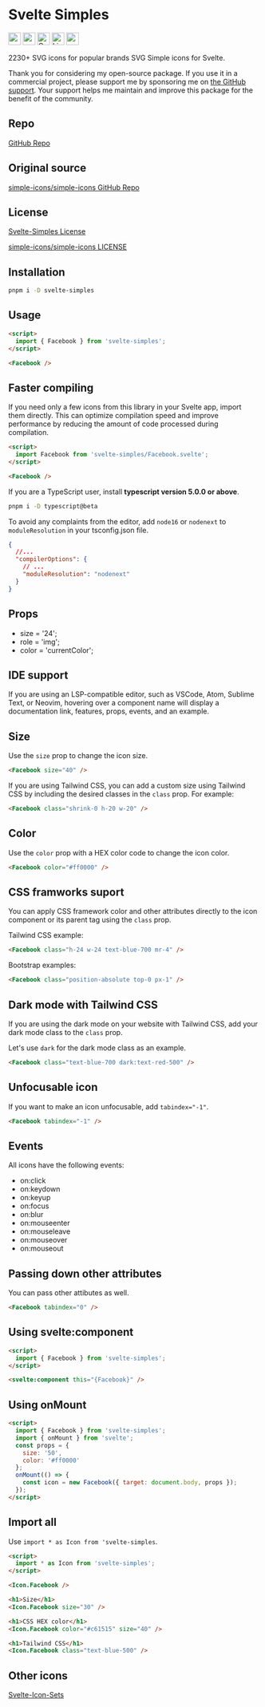 # Svelte Simples

<div class="flex gap-2 my-8">
<a href="https://github.com/sponsors/shinokada" target="_blank"><img src="https://img.shields.io/static/v1?label=Sponsor&message=%E2%9D%A4&logo=GitHub&color=%23fe8e86" alt="sponsor" height="25" style="height: 25px !important;"></a>
<a href="https://www.npmjs.com/package/svelte-simples" rel="nofollow" target="_blank"><img src="https://img.shields.io/npm/v/svelte-simples" alt="npm" height="25" style="height: 25px !important;"></a>
<a href="https://twitter.com/shinokada" rel="nofollow" target="_blank"><img src="https://img.shields.io/badge/created%20by-@shinokada-4BBAAB.svg" alt="Created by Shin Okada" height="25" style="height: 25px !important;"></a>
<a href="https://opensource.org/licenses/MIT" rel="nofollow" target="_blank"><img src="https://img.shields.io/github/license/shinokada/svelte-simples" alt="License" height="25" style="height: 25px !important;"></a>
<a href="https://www.npmjs.com/package/svelte-simples" rel="nofollow" target="_blank"><img src="https://img.shields.io/npm/dw/svelte-simples.svg" alt="npm" height="25" style="height: 25px !important;"></a>
</div>

2230+ SVG icons for popular brands SVG Simple icons for Svelte.

Thank you for considering my open-source package. If you use it in a commercial project, please support me by sponsoring me on [the GitHub support](https://github.com/sponsors/shinokada). Your support helps me maintain and improve this package for the benefit of the community.

## Repo

[GitHub Repo](https://github.com/shinokada/svelte-simples)

## Original source

[simple-icons/simple-icons GitHub Repo](https://github.com/simple-icons/simple-icons)

## License

[Svelte-Simples License](https://github.com/shinokada/svelte-simples/blob/main/LICENSE)

[simple-icons/simple-icons LICENSE](https://github.com/simple-icons/simple-icons/blob/develop/LICENSE.md)

## Installation

```sh
pnpm i -D svelte-simples
```

## Usage

```html
<script>
  import { Facebook } from 'svelte-simples';
</script>

<Facebook />
```

## Faster compiling

If you need only a few icons from this library in your Svelte app, import them directly. This can optimize compilation speed and improve performance by reducing the amount of code processed during compilation.

```html
<script>
  import Facebook from 'svelte-simples/Facebook.svelte';
</script>

<Facebook />
```

If you are a TypeScript user, install **typescript version 5.0.0 or above**.

```sh
pnpm i -D typescript@beta
```

To avoid any complaints from the editor, add `node16` or `nodenext` to `moduleResolution` in your tsconfig.json file.

```json
{
  //...
  "compilerOptions": {
    // ...
    "moduleResolution": "nodenext"
  }
}
```

## Props

- size = '24';
- role = 'img';
- color = 'currentColor';

## IDE support

If you are using an LSP-compatible editor, such as VSCode, Atom, Sublime Text, or Neovim, hovering over a component name will display a documentation link, features, props, events, and an example.

## Size

Use the `size` prop to change the icon size.

```html
<Facebook size="40" />
```

If you are using Tailwind CSS, you can add a custom size using Tailwind CSS by including the desired classes in the `class` prop. For example:

```html
<Facebook class="shrink-0 h-20 w-20" />
```

## Color

Use the `color` prop with a HEX color code to change the icon color.

```html
<Facebook color="#ff0000" />
```

## CSS framworks suport

You can apply CSS framework color and other attributes directly to the icon component or its parent tag using the `class` prop.

Tailwind CSS example:

```html
<Facebook class="h-24 w-24 text-blue-700 mr-4" />
```

Bootstrap examples:

```html
<Facebook class="position-absolute top-0 px-1" />
```

## Dark mode with Tailwind CSS

If you are using the dark mode on your website with Tailwind CSS, add your dark mode class to the `class` prop.

Let's use `dark` for the dark mode class as an example.

```html
<Facebook class="text-blue-700 dark:text-red-500" />
```

## Unfocusable icon

If you want to make an icon unfocusable, add `tabindex="-1"`.

```html
<Facebook tabindex="-1" />
```

## Events

All icons have the following events:

- on:click
- on:keydown
- on:keyup
- on:focus
- on:blur
- on:mouseenter
- on:mouseleave
- on:mouseover
- on:mouseout

## Passing down other attributes

You can pass other attibutes as well.

```html
<Facebook tabindex="0" />
```

## Using svelte:component

```html
<script>
  import { Facebook } from 'svelte-simples';
</script>

<svelte:component this="{Facebook}" />
```

## Using onMount

```html
<script>
  import { Facebook } from 'svelte-simples';
  import { onMount } from 'svelte';
  const props = {
    size: '50',
    color: '#ff0000'
  };
  onMount(() => {
    const icon = new Facebook({ target: document.body, props });
  });
</script>
```

## Import all

Use `import * as Icon from 'svelte-simples`.

```html
<script>
  import * as Icon from 'svelte-simples';
</script>

<Icon.Facebook />

<h1>Size</h1>
<Icon.Facebook size="30" />

<h1>CSS HEX color</h1>
<Icon.Facebook color="#c61515" size="40" />

<h1>Tailwind CSS</h1>
<Icon.Facebook class="text-blue-500" />
```

## Other icons

[Svelte-Icon-Sets](https://svelte-svg-icons.vercel.app/)
